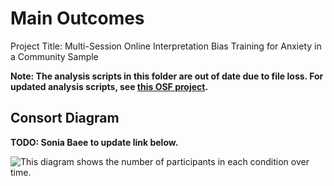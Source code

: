 
# Main Outcomes

Project Title: Multi-Session Online Interpretation Bias Training for Anxiety in a Community Sample

**Note: The analysis scripts in this folder are out of date due to file loss. For updated analysis scripts, see [this OSF project](https://osf.io/3b67v/).**

## Consort Diagram

**TODO: Sonia Baee to update link below.**

![This diagram](https://github.com/TeachmanLab/R34-Data/blob/master/Consort%20Diagram.png) shows the number of participants in each condition over time.


